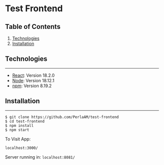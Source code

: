 # Test Frontend

## Table of Contents

1. [Technologies](#technologies)
2. [Installation](#installation)

## Technologies

---

- [React](https://reactjs.org/): Version 18.2.0
- [Node](https://nodejs.dev/en/): Version 18.12.1
- [npm](https://www.npmjs.com/): Version 8.19.2

## Installation

---

```
$ git clone https://github.com/PerlaAM/test-frontend
$ cd test-frontend
$ npm install
$ npm start
```

To Visit App:

`localhost:3000/`

Server running in:
`localhost:8081/`

